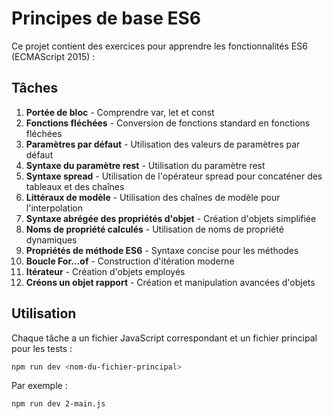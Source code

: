 # Principes de base ES6

Ce projet contient des exercices pour apprendre les fonctionnalités ES6 (ECMAScript 2015) :

## Tâches

1. **Portée de bloc** - Comprendre var, let et const
2. **Fonctions fléchées** - Conversion de fonctions standard en fonctions fléchées
3. **Paramètres par défaut** - Utilisation des valeurs de paramètres par défaut
4. **Syntaxe du paramètre rest** - Utilisation du paramètre rest
5. **Syntaxe spread** - Utilisation de l'opérateur spread pour concaténer des tableaux et des chaînes
6. **Littéraux de modèle** - Utilisation des chaînes de modèle pour l'interpolation
7. **Syntaxe abrégée des propriétés d'objet** - Création d'objets simplifiée
8. **Noms de propriété calculés** - Utilisation de noms de propriété dynamiques
9. **Propriétés de méthode ES6** - Syntaxe concise pour les méthodes
10. **Boucle For...of** - Construction d'itération moderne
11. **Itérateur** - Création d'objets employés
12. **Créons un objet rapport** - Création et manipulation avancées d'objets

## Utilisation

Chaque tâche a un fichier JavaScript correspondant et un fichier principal pour les tests :

```bash
npm run dev <nom-du-fichier-principal>
```

Par exemple :
```bash
npm run dev 2-main.js
```
